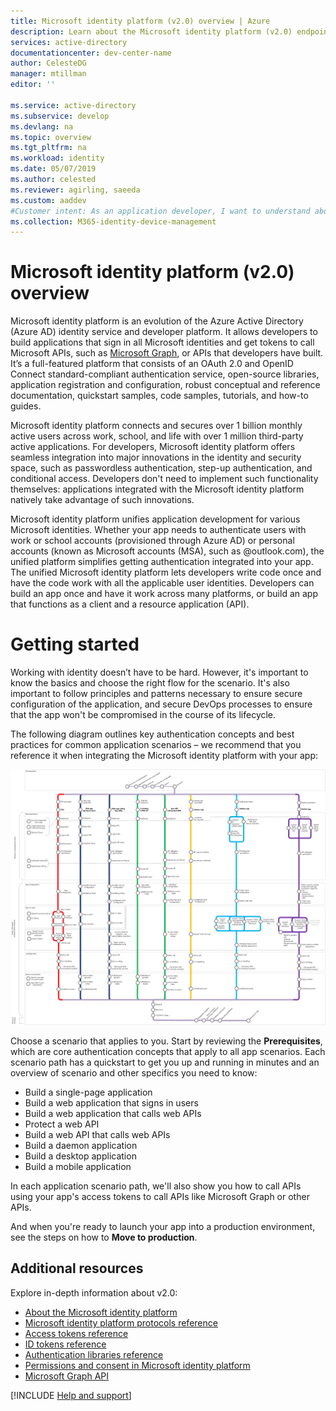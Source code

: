 ```yaml
---
title: Microsoft identity platform (v2.0) overview | Azure
description: Learn about the Microsoft identity platform (v2.0) endpoint and platform.
services: active-directory
documentationcenter: dev-center-name
author: CelesteDG
manager: mtillman
editor: ''

ms.service: active-directory
ms.subservice: develop
ms.devlang: na
ms.topic: overview
ms.tgt_pltfrm: na
ms.workload: identity
ms.date: 05/07/2019
ms.author: celested
ms.reviewer: agirling, saeeda
ms.custom: aaddev
#Customer intent: As an application developer, I want to understand about the Microsoft identity platform (v2.0) endpoint and platform so I can decide if this platform meets my application development needs and requirements.
ms.collection: M365-identity-device-management
---
```


# Microsoft identity platform (v2.0) overview

Microsoft identity platform is an evolution of the Azure Active Directory (Azure AD) identity service and developer platform. It allows developers to build applications that sign in all Microsoft identities and get tokens to call Microsoft APIs, such as [Microsoft Graph](https://developer.microsoft.com/graph/), or APIs that developers have built. It’s a full-featured platform that consists of an OAuth 2.0 and OpenID Connect standard-compliant authentication service, open-source libraries, application registration and configuration, robust conceptual and reference documentation, quickstart samples, code samples, tutorials, and how-to guides.
  
Microsoft identity platform connects and secures over 1 billion monthly active users across work, school, and life with over 1 million third-party active applications. For developers, Microsoft identity platform offers seamless integration into major innovations in the identity and security space, such as passwordless authentication, step-up authentication, and conditional access. Developers don't need to implement such functionality themselves: applications integrated with the Microsoft identity platform natively take advantage of such innovations.
  
Microsoft identity platform unifies application development for various Microsoft identities. Whether your app needs to authenticate users with work or school accounts (provisioned through Azure AD) or personal accounts (known as Microsoft accounts (MSA), such as @outlook.com), the unified platform simplifies getting authentication integrated into your app. The unified Microsoft identity platform lets developers write code once and have the code work with all the applicable user identities. Developers can build an app once and have it work across many platforms, or build an app that functions as a client and a resource application (API).

# Getting started

Working with identity doesn’t have to be hard. However, it's important to know the basics and choose the right flow for the scenario. It's also important to follow principles and patterns necessary to ensure secure configuration of the application, and secure DevOps processes to ensure that the app won't be compromised in the course of its lifecycle.

The following diagram outlines key authentication concepts and best practices for common application scenarios – we recommend that you reference it when integrating the Microsoft identity platform with your app:

[![Application scenarios in Microsoft identity platform](./media/v2-overview/application-scenarios.png)](./media/v2-overview/application-scenarios.svg#lightbox)

Choose a scenario that applies to you. Start by reviewing the **Prerequisites**, which are core authentication concepts that apply to all app scenarios. Each scenario path has a quickstart to get you up and running in minutes and an overview of scenario and other specifics you need to know:

- Build a single-page application
- Build a web application that signs in users
- Build a web application that calls web APIs
- Protect a web API
- Build a web API that calls web APIs
- Build a daemon application
- Build a desktop application
- Build a mobile application

In each application scenario path, we'll also show you how to call APIs using your app's access tokens to call APIs like Microsoft Graph or other APIs.

And when you're ready to launch your app into a production environment, see the steps on how to **Move to production**.

## Additional resources

Explore in-depth information about v2.0:

* [About the Microsoft identity platform](about-microsoft-identity-platform.md)
* [Microsoft identity platform protocols reference](active-directory-v2-protocols.md)
* [Access tokens reference](access-tokens.md)
* [ID tokens reference](id-tokens.md)
* [Authentication libraries reference](reference-v2-libraries.md)
* [Permissions and consent in Microsoft identity platform](v2-permissions-and-consent.md)
* [Microsoft Graph API](https://developer.microsoft.com/graph)

[!INCLUDE [Help and support](../../../includes/active-directory-develop-help-support-include.md)]
